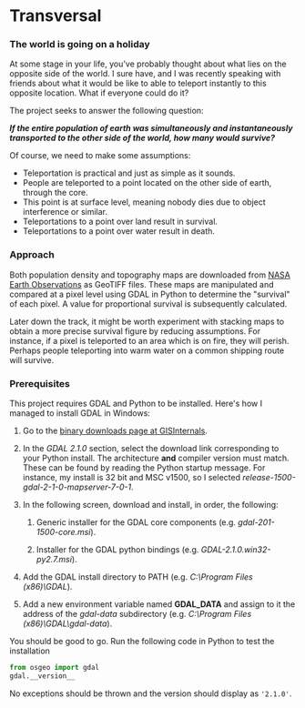 # Transversal
### The world is going on a holiday

At some stage in your life, you've probably thought about what lies on the opposite side of the world. I sure have, and I was recently speaking with friends about what it would be like to able to teleport instantly to this opposite location. What if everyone could do it? 

The project seeks to answer the following question:

***If the entire population of earth was simultaneously and instantaneously transported to the other side of the world, how many would survive?***

Of course, we need to make some assumptions:
- Teleportation is practical and just as simple as it sounds.
- People are teleported to a point located on the other side of earth, through the core.
- This point is at surface level, meaning nobody dies due to object interference or similar.
- Teleportations to a point over land result in survival.
- Teleportations to a point over water result in death.

### Approach

Both population density and topography maps are downloaded from [NASA Earth Observations](http://neo.sci.gsfc.nasa.gov/]) as GeoTIFF files. These maps are manipulated and compared at a pixel level using GDAL in Python to determine the "survival" of each pixel. A value for proportional survival is subsequently calculated. 

Later down the track, it might be worth experiment with stacking maps to obtain a more precise survival figure by reducing assumptions. For instance, if a pixel is teleported to an area which is on fire, they will perish. Perhaps people teleporting into warm water on a common shipping route will survive.

### Prerequisites

This project requires GDAL and Python to be installed. Here's how I managed to install GDAL in Windows:

1. Go to the [binary downloads page at GISInternals](http://www.gisinternals.com/release.php).

2. In the *GDAL 2.1.0* section, select the download link corresponding to your Python install. The architecture **and** compiler version must match. These can be found by reading the Python startup message. For instance, my install is 32 bit and MSC v1500, so I selected *release-1500-gdal-2-1-0-mapserver-7-0-1*.

3. In the following screen, download and install, in order, the following:

    1. Generic installer for the GDAL core components (e.g. *gdal-201-1500-core.msi*).

    2. Installer for the GDAL python bindings (e.g. *GDAL-2.1.0.win32-py2.7.msi*).

4. Add the GDAL install directory to PATH (e.g. *C:\Program Files (x86)\GDAL*).

5. Add a new environment variable named **GDAL_DATA** and assign to it the address of the *gdal-data* subdirectory (e.g. *C:\Program Files (x86)\GDAL\gdal-data*).

You should be good to go. Run the following code in Python to test the installation

```python
from osgeo import gdal
gdal.__version__
```

No exceptions should be thrown and the version should display as `'2.1.0'`.